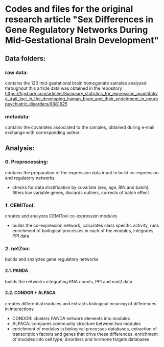 # Codes and files for the original research article "Sex Differences in Gene Regulatory Networks During Mid-Gestational Brain Development"

## Data folders:

### raw data:
contains the 120 mid-gestational brain homogenate samples analyzed throughout this article
data was obtained in the repository https://figshare.com/articles/Summary_statistics_for_expression_quantitative_trait_loci_in_the_developing_human_brain_and_their_enrichment_in_neuropsychiatric_disorders/6881825

### metadata:
contains the covariates associated to the samples, obtained during e-mail exchange with corresponding author

## Analysis:

### 0. Preprocessing:
contains the preparation of the expression data input to build co-expression and regulatory networks
- checks for data stratification by covariate (sex, age, RIN and batch), filters low variable genes, discards outliers, corrects of batch effect

### 1. CEMiTool:
creates and analyzes CEMiTool co-expression modules
- builds the co-expression network, calculates class specific activity, runs enrichment of biological processes in each of the modules, integrates PPI data

### 2. netZoo: 
builds and analyzes gene regulatory networks

#### 2.1. PANDA
builds the networks integrating RNA counts, PPI and _motif_ data

#### 2.2. CONDOR + ALPACA
creates differential modules and extracts biological meaning of differences in interactions
- CONDOR: clusters PANDA network elements into modules
- ALPACA: compares community structure between two modules
- enrichment of modules in biological processes databases, extraction of transcription factors and genes that drive these differences, enrichment of modules into cell type, disorders and hormone targets databases
